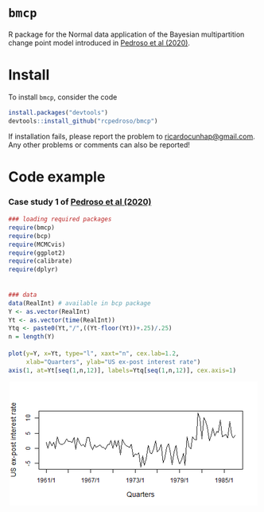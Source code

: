 # `bmcp`
R package for the Normal data application of the Bayesian multipartition change point model introduced in [Pedroso et al (2020)](https://arxiv.org/abs/2107.11456).

# Install
To install `bmcp`, consider the code

```R
install.packages("devtools")
devtools::install_github("rcpedroso/bmcp")
```
If installation fails, please report the problem to ricardocunhap@gmail.com. Any other problems or comments can also be reported!

# Code example
### Case study 1 of [Pedroso et al (2020)](https://arxiv.org/abs/2107.11456)

```R
### loading required packages
require(bmcp)
require(bcp)
require(MCMCvis)
require(ggplot2)
require(calibrate)
require(dplyr)


### data
data(RealInt) # available in bcp package
Y <- as.vector(RealInt)
Yt <- as.vector(time(RealInt))
Ytq <- paste0(Yt,"/",((Yt-floor(Yt))+.25)/.25)
n = length(Y)

plot(y=Y, x=Yt, type="l", xaxt="n", cex.lab=1.2,
     xlab="Quarters", ylab="US ex-post interest rate")
axis(1, at=Yt[seq(1,n,12)], labels=Ytq[seq(1,n,12)], cex.axis=1)

```

<p align="center" width="100%">
  <img src="figure/IR_data.png" width="500"/>
</p>


